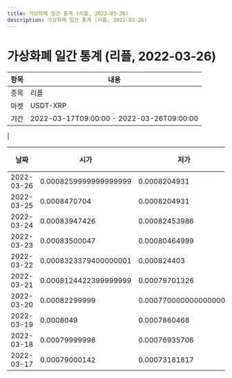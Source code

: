 ```yaml
---
title: 가상화폐 일간 통계 (리플, 2022-03-26)
description: 가상화폐 일간 통계 (리플, 2022-03-26)
---
```


가상화폐 일간 통계 (리플, 2022-03-26)
===

|항목|내용|
|--|--|
|종목|리플|
|마켓|USDT-XRP|\i|종류|일 단위 캔들|
|기간|2022-03-17T09:00:00 - 2022-03-26T09:00:00
|

|날짜|시가|저가|고가|종가|비고|
|--|--|--|--|--|--|
|2022-03-26|0.0008259999999999999|0.0008204931|0.0008368642299999999|0.00083333333|    |
|2022-03-25|0.0008470704|0.0008204931|0.0008470704|0.000825|    |
|2022-03-24|0.00083947426|0.00082453986|0.00085355649|0.0008379636799999999|    |
|2022-03-23|0.00083500047|0.00080464999|0.0008499000100000001|0.0008394742899999999|    |
|2022-03-22|0.0008323379400000001|0.000824403|0.0008786081|0.00084336028|    |
|2022-03-21|0.0008124422399999999|0.00079701326|0.00085073082|0.000825132|    |
|2022-03-20|0.00082299999|0.0007700000000000001|0.0008247845999999999|0.00080837778|    |
|2022-03-19|0.0008049|0.0007860468|0.0008290392|0.0008129999999999999|    |
|2022-03-18|0.00079999998|0.00076935706|0.0008060000000000001|0.0008049|    |
|2022-03-17|0.00079000142|0.00073181817|0.00080836821|0.0007900014|    |
